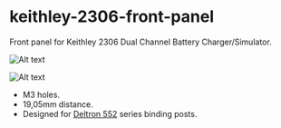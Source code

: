 # keithley-2306-front-panel

Front panel for Keithley 2306 Dual Channel Battery Charger/Simulator.

![Alt text](/images/front.PNG?raw=true "front")

![Alt text](/images/back.PNG?raw=true "back")

- M3 holes.
- 19,05mm distance.
- Designed for [Deltron 552](https://www.dem-uk.com/deltron-components/products/4mm_single_pole_connectors/4mm_insulated_terminal/) series binding posts.
